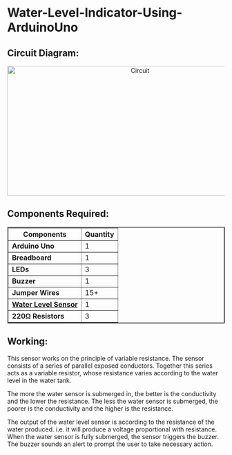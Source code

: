 # Water-Level-Indicator-Using-ArduinoUno

## Circuit Diagram:
<div align="center">
<img src="https://github.com/user-attachments/assets/96ccffa2-7f2d-405f-805a-be9000df4cb3" alt="Circuit" width="600" height="300">
</div>

## Components Required:
<table border="2" cellspacing="0" cellpadding="8" align="center">
  <thead>
    <tr>
      <th>Components</th>
      <th>Quantity</th>
    </tr>
  </thead>
  <tbody>
    <tr>
      <td><strong>Arduino Uno</strong></td>
      <td>1</td>
    </tr>
    <tr>
      <td><strong>Breadboard</strong></td>
      <td>1</td>
    </tr>
    <tr>
      <td><strong>LEDs</strong></td>
      <td>3</td>
    </tr>
    <tr>
      <td><strong>Buzzer</strong></td>
      <td>1</td>
    </tr>
    <tr>
      <td><strong>Jumper Wires</strong></td>
      <td>15+</td>
    </tr>
    <tr>
      <td><a href="https://robodo.in/products/water-level-sensor-depth-of-detection-water-sensor-for-arduino"><strong>Water Level Sensor</strong></a></td>
      <td>1</td>
    </tr>
    <tr>
      <td><strong>220&Omega; Resistors</strong></td>
      <td>3</td>
    </tr>
  </tbody>
</table>
      

## Working:
This sensor works on the principle of variable resistance. The sensor consists of a series of parallel exposed conductors. Together this series acts as a variable resistor, whose resistance varies according to the water level in the water tank. 

The more the water sensor is submerged in, the better is the conductivity and the lower the resistance. The less the water sensor is submerged, the poorer is the conductivity and the higher is the resistance. 

The output of the water level sensor is according to the resistance of the water produced. i.e. it will produce a voltage proportional with resistance.
When the water sensor is fully submerged, the sensor triggers the buzzer. The buzzer sounds an alert to prompt the user to take necessary action.
